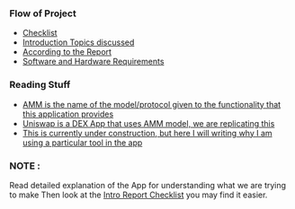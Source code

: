 ### Flow of Project
- [Checklist](/Checklist.md)
- [Introduction Topics discussed](/IntroductionTopics.md)
- [According to the Report](./Test.md)
- [Software and Hardware Requirements](/SH.md)

### Reading Stuff
- [AMM is the name of the model/protocol given to the functionality that this application provides](./AMM.md)
- [Uniswap is a DEX App that uses AMM model, we are replicating this](./Uniswap.md)
- [This is currently under construction, but here I will writing why I am using a particular tool in the app](./DetailedExplanationOfApp.md)

### NOTE : 

Read detailed explanation of the App for understanding what we are trying to make
Then look at the [Intro Report Checklist](./Test.md) you may find it easier.